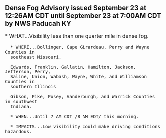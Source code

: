 <p>
   <h2>Dense Fog Advisory issued September 23 at 12:26AM CDT until September 23 at 7:00AM CDT by NWS Paducah KY</h2>
   <div style="font-size:120%">* WHAT...Visibility less than one quarter mile in dense fog.
      
      * WHERE...Bollinger, Cape Girardeau, Perry and Wayne Counties in
      southeast Missouri.
      
      Edwards, Franklin, Gallatin, Hamilton, Jackson, Jefferson, Perry,
      Saline, Union, Wabash, Wayne, White, and Williamson Counties in
      southern Illinois
      
      Gibson, Pike, Posey, Vanderburgh, and Warrick Counties in southwest
      Indiana.
      
      * WHEN...Until 7 AM CDT /8 AM EDT/ this morning.
      
      * IMPACTS...Low visibility could make driving conditions hazardous.
   </div>
</p>